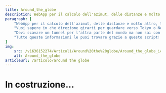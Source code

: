 ```yaml
---
title: Around_the_globe
description: WebApp per il calcolo dell'azimut, delle distanze e molto altro, tra luoghi geografici del mondo. Le rotte attorno al globo possono essere molto sorprendenti talvolta. Accedi al portale e incomincia a scoprile anche tu!
paragraph: [
    "WebApp per il calcolo dell'azimut, delle distanze e molto altro, tra luoghi geografici del mondo.<br>",
    "Vuoi sapere in che direzione girarti per guardare verso Tokyo o NewYork?",
    "Devi scavare un tunnel per l'altra parte del mondo ma non sai con che inclinazione scavare?",
    "Tutte queste informazioni le puoi trovare grazie a questo script! Che aspetti allora? <b>Accedi al portale e inizia a scoprire nuove rotte soprendendi in giro per il globo :)</b>"
]
img: 
    src: /v1636152274/Articoli/Around%20the%20globe/Around_the_globe_icon.jpg
    alt: Around_the_globe
articleurl: /articolo/around the globe
---
```

# In costruzione...
<!-- <Portali-cAround-the-globe></Portali-cAround-the-globe> -->